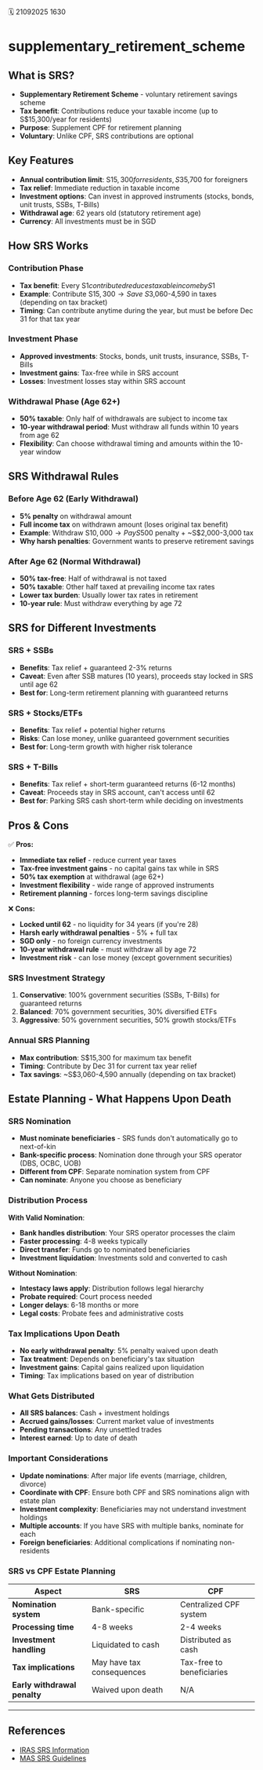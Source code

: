 🗓️ 21092025 1630

# supplementary_retirement_scheme

## What is SRS?
- **Supplementary Retirement Scheme** - voluntary retirement savings scheme
- **Tax benefit**: Contributions reduce your taxable income (up to S$15,300/year for residents)
- **Purpose**: Supplement CPF for retirement planning
- **Voluntary**: Unlike CPF, SRS contributions are optional

## Key Features
- **Annual contribution limit**: S$15,300 for residents, S$35,700 for foreigners
- **Tax relief**: Immediate reduction in taxable income
- **Investment options**: Can invest in approved instruments (stocks, bonds, unit trusts, SSBs, T-Bills)
- **Withdrawal age**: 62 years old (statutory retirement age)
- **Currency**: All investments must be in SGD

## How SRS Works
### Contribution Phase
- **Tax benefit**: Every S$1 contributed reduces taxable income by S$1
- **Example**: Contribute S$15,300 → Save ~S$3,060-4,590 in taxes (depending on tax bracket)
- **Timing**: Can contribute anytime during the year, but must be before Dec 31 for that tax year

### Investment Phase
- **Approved investments**: Stocks, bonds, unit trusts, insurance, SSBs, T-Bills
- **Investment gains**: Tax-free while in SRS account
- **Losses**: Investment losses stay within SRS account

### Withdrawal Phase (Age 62+)
- **50% taxable**: Only half of withdrawals are subject to income tax
- **10-year withdrawal period**: Must withdraw all funds within 10 years from age 62
- **Flexibility**: Can choose withdrawal timing and amounts within the 10-year window

## SRS Withdrawal Rules

### Before Age 62 (Early Withdrawal)
- **5% penalty** on withdrawal amount
- **Full income tax** on withdrawn amount (loses original tax benefit)
- **Example**: Withdraw S$10,000 → Pay S$500 penalty + ~S$2,000-3,000 tax
- **Why harsh penalties**: Government wants to preserve retirement savings

### After Age 62 (Normal Withdrawal)
- **50% tax-free**: Half of withdrawal is not taxed
- **50% taxable**: Other half taxed at prevailing income tax rates
- **Lower tax burden**: Usually lower tax rates in retirement
- **10-year rule**: Must withdraw everything by age 72

## SRS for Different Investments

### SRS + SSBs
- **Benefits**: Tax relief + guaranteed 2-3% returns
- **Caveat**: Even after SSB matures (10 years), proceeds stay locked in SRS until age 62
- **Best for**: Long-term retirement planning with guaranteed returns

### SRS + Stocks/ETFs
- **Benefits**: Tax relief + potential higher returns
- **Risks**: Can lose money, unlike guaranteed government securities
- **Best for**: Long-term growth with higher risk tolerance

### SRS + T-Bills
- **Benefits**: Tax relief + short-term guaranteed returns (6-12 months)
- **Caveat**: Proceeds stay in SRS account, can't access until 62
- **Best for**: Parking SRS cash short-term while deciding on investments

## Pros & Cons

✅ **Pros:**
- **Immediate tax relief** - reduce current year taxes
- **Tax-free investment gains** - no capital gains tax while in SRS
- **50% tax exemption** at withdrawal (age 62+)
- **Investment flexibility** - wide range of approved instruments
- **Retirement planning** - forces long-term savings discipline

❌ **Cons:**
- **Locked until 62** - no liquidity for 34 years (if you're 28)
- **Harsh early withdrawal penalties** - 5% + full tax
- **SGD only** - no foreign currency investments
- **10-year withdrawal rule** - must withdraw all by age 72
- **Investment risk** - can lose money (except government securities)

### SRS Investment Strategy
1. **Conservative**: 100% government securities (SSBs, T-Bills) for guaranteed returns
2. **Balanced**: 70% government securities, 30% diversified ETFs
3. **Aggressive**: 50% government securities, 50% growth stocks/ETFs

### Annual SRS Planning
- **Max contribution**: S$15,300 for maximum tax benefit
- **Timing**: Contribute by Dec 31 for current tax year relief
- **Tax savings**: ~S$3,060-4,590 annually (depending on tax bracket)

## Estate Planning - What Happens Upon Death

### SRS Nomination
- **Must nominate beneficiaries** - SRS funds don't automatically go to next-of-kin
- **Bank-specific process**: Nomination done through your SRS operator (DBS, OCBC, UOB)
- **Different from CPF**: Separate nomination system from CPF
- **Can nominate**: Anyone you choose as beneficiary

### Distribution Process
**With Valid Nomination**:
- **Bank handles distribution**: Your SRS operator processes the claim
- **Faster processing**: 4-8 weeks typically
- **Direct transfer**: Funds go to nominated beneficiaries
- **Investment liquidation**: Investments sold and converted to cash

**Without Nomination**:
- **Intestacy laws apply**: Distribution follows legal hierarchy
- **Probate required**: Court process needed
- **Longer delays**: 6-18 months or more
- **Legal costs**: Probate fees and administrative costs

### Tax Implications Upon Death
- **No early withdrawal penalty**: 5% penalty waived upon death
- **Tax treatment**: Depends on beneficiary's tax situation
- **Investment gains**: Capital gains realized upon liquidation
- **Timing**: Tax implications based on year of distribution

### What Gets Distributed
- **All SRS balances**: Cash + investment holdings
- **Accrued gains/losses**: Current market value of investments
- **Pending transactions**: Any unsettled trades
- **Interest earned**: Up to date of death

### Important Considerations
- **Update nominations**: After major life events (marriage, children, divorce)
- **Coordinate with CPF**: Ensure both CPF and SRS nominations align with estate plan
- **Investment complexity**: Beneficiaries may not understand investment holdings
- **Multiple accounts**: If you have SRS with multiple banks, nominate for each
- **Foreign beneficiaries**: Additional complications if nominating non-residents

### SRS vs CPF Estate Planning

| Aspect                       | SRS                       | CPF                       |
|------------------------------|---------------------------|---------------------------|
| **Nomination system**        | Bank-specific             | Centralized CPF system    |
| **Processing time**          | 4-8 weeks                 | 2-4 weeks                 |
| **Investment handling**      | Liquidated to cash        | Distributed as cash       |
| **Tax implications**         | May have tax consequences | Tax-free to beneficiaries |
| **Early withdrawal penalty** | Waived upon death         | N/A                       |

---
## References
- [IRAS SRS Information](https://www.iras.gov.sg/taxes/individual-income-tax/basics-of-individual-income-tax/tax-reliefs/supplementary-retirement-scheme-(srs)-relief)
- [MAS SRS Guidelines](https://www.mas.gov.sg/regulation/retirement-schemes/supplementary-retirement-scheme)
